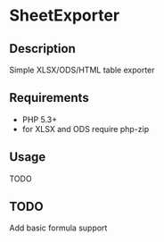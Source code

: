 # SheetExporter

## Description

Simple XLSX/ODS/HTML table exporter

## Requirements

- PHP 5.3+
- for XLSX and ODS require php-zip

## Usage

TODO

## TODO
Add basic formula support

